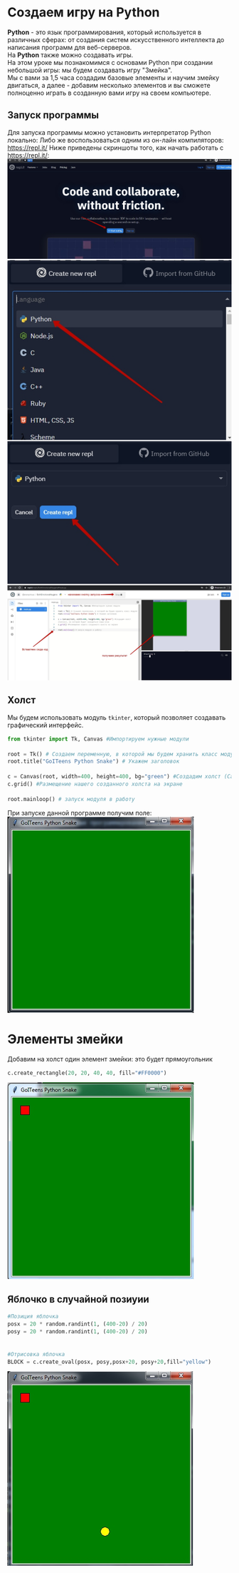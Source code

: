 # Создаем игру на Python
**Python** - это язык программирования, который используется в различных сферах: от создания систем искусственного интеллекта до написания программ для веб-серверов.  
На **Python** также можно создавать игры.  
На этом уроке мы познакомимся с основами Python при создании небольшой игры: мы будем создавать игру "Змейка".  
Мы с вами за 1,5 часа создадим базовые элементы и научим змейку двигаться, а далее - добавим несколько элементов и вы сможете полноценно играть в созданную вами игру на своем компьютере.
## Запуск программы
Для запуска программы можно установить интерпретатор Python локально:
Либо же воспользоваться одним из он-лайн компиляторов:
<a href = "https://repl.it/">https://repl.it/</a>
Ниже приведены скриншоты того, как начать работать с <a href = "https://repl.it/">https://repl.it/</a>:  
<img src = "img/repl1.jpg">  
<img src = "img/repl2.jpg">  
<img src = "img/repl3.jpg">  
<img src = "img/start.jpg">  

## Холст
Мы будем использовать модуль `tkinter`, который позволяет создавать графический интерфейс.
```python
from tkinter import Tk, Canvas #Импортируем нужные модули

root = Tk() # Создаем переменную, в которой мы будем хранить класс модуля
root.title("GoITeens Python Snake") # Укажем заголовок

c = Canvas(root, width=400, height=400, bg="green") #Создадим холст (Canvas), на котором будет находиться наша игра
c.grid() #Размещение нашего созданного холста на экране

root.mainloop() # запуск модуля в работу
```  
При запуске данной программе получим поле:  
<img src = "img/Canvas.jpg">

# Элементы змейки
Добавим на холст один элемент змейки: это будет прямоугольник
```python
c.create_rectangle(20, 20, 40, 40, fill="#FF0000")
```
<img src = "img/Canvas2.jpg">

## Яблочко в случайной позиуии
```python
#Позиция яблочка
posx = 20 * random.randint(1, (400-20) / 20)
posy = 20 * random.randint(1, (400-20) / 20)


#Отрисовка яблочка
BLOCK = c.create_oval(posx, posy,posx+20, posy+20,fill="yellow")
```
<img src = "img/Canvas3.jpg">